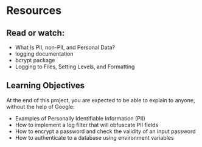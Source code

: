 # Resources
## Read or watch:
- What Is PII, non-PII, and Personal Data?
- logging documentation
- bcrypt package
- Logging to Files, Setting Levels, and Formatting

## Learning Objectives
At the end of this project, you are expected to be able to explain to anyone, without the help of Google:
- Examples of Personally Identifiable Information (PII)
- How to implement a log filter that will obfuscate PII fields
- How to encrypt a password and check the validity of an input password
- How to authenticate to a database using environment variables
